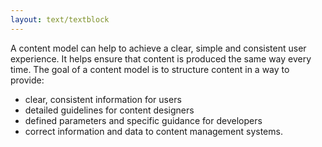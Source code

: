 ```yaml
---
layout: text/textblock
---
```

A content model can help to achieve a clear, simple and consistent user experience. It helps ensure that content is produced the same way every time. The goal of a content model is to structure content in a way to provide:
- clear, consistent information for users
- detailed guidelines for content designers
- defined parameters and specific guidance for developers
- correct information and data to content management systems.
